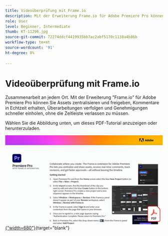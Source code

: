 ```yaml
---
title: Videoüberprüfung mit Frame.io
description: Mit der Erweiterung Frame.io für Adobe Premiere Pro können Sie Assets zentralisieren und freigeben, Kommentare in Echtzeit erhalten, Überarbeitungen verfolgen und schnellere Genehmigungen erhalten - alles, ohne das Schnittfenster verlassen zu müssen
role: User
level: Beginner, Intermediate
thumb: KT-11296.jpg
source-git-commit: 72274ddcf4419935bb7ac2abf5170c1138a4b86b
workflow-type: tm+mt
source-wordcount: '91'
ht-degree: 0%

---
```


# Videoüberprüfung mit Frame.io

Zusammenarbeit an jedem Ort. Mit der Erweiterung &quot;Frame.io&quot; für Adobe Premiere Pro können Sie Assets zentralisieren und freigeben, Kommentare in Echtzeit erhalten, Überarbeitungen verfolgen und Genehmigungen schneller einholen, ohne die Zeitleiste verlassen zu müssen.

Wählen Sie die Abbildung unten, um dieses PDF-Tutorial anzuzeigen oder herunterzuladen.

[![Bild der ersten Seite des Tutorials](assets/Videoreviewwithframe.jpg){&quot;width=680&quot;}](assets/Video-review-with-Frame.io.pdf){target=&quot;blank&quot;}